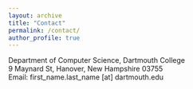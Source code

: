 ```yaml
---
layout: archive
title: "Contact"
permalink: /contact/
author_profile: true
---
```

Department of Computer Science, Dartmouth College<br>
9 Maynard St, Hanover, New Hampshire 03755<br>
Email: first_name.last_name [at] dartmouth.edu

